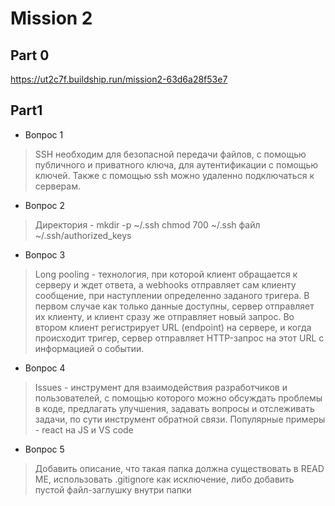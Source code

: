 # Mission 2

## Part 0

https://ut2c7f.buildship.run/mission2-63d6a28f53e7

## Part1

- Вопрос 1	 
> SSH необходим для безопасной передачи файлов, с помощью публичного и приватного ключа, для аутентификации с помощью ключей. Также с помощью ssh можно удаленно подключаться к серверам. 

- Вопрос 2	 
> Директория - mkdir -p ~/.ssh
chmod 700 ~/.ssh
файл ~/.ssh/authorized_keys
 

- Вопрос 3	 
> Long pooling - технология, при которой клиент обращается к серверу и ждет ответа, а webhooks отправляет сам клиенту сообщение, при наступлении определенно заданого тригера. В первом случае как только данные доступны, сервер отправляет их клиенту, и клиент сразу же отправляет новый запрос. Во втором клиент регистрирует URL (endpoint) на сервере, и когда происходит тригер, сервер отправляет HTTP-запрос на этот URL с информацией о событии. 

- Вопрос 4	 
> Issues - инструмент для взаимодействия разработчиков и пользователей, с помощью которого можно обсуждать проблемы в коде, предлагать улучшения, задавать вопросы и отслеживать задачи, по сути инструмент обратной связи. Популярные примеры - react на JS и VS code  

- Вопрос 5	 
> Добавить описание, что такая папка должна существовать в READ ME, использовать .gitignore как исключение, либо добавить пустой файл-заглушку внутри папки

